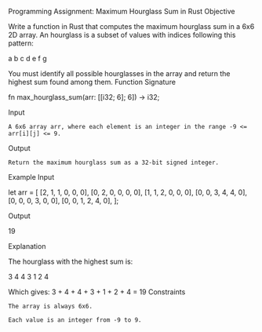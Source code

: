 Programming Assignment: Maximum Hourglass Sum in Rust
Objective

Write a function in Rust that computes the maximum hourglass sum in a 6x6 2D array. An hourglass is a subset of values with indices following this pattern:

a b c
  d
e f g

You must identify all possible hourglasses in the array and return the highest sum found among them.
Function Signature

fn max_hourglass_sum(arr: [[i32; 6]; 6]) -> i32;

Input

    A 6x6 array arr, where each element is an integer in the range -9 <= arr[i][j] <= 9.

Output

    Return the maximum hourglass sum as a 32-bit signed integer.

Example
Input

let arr = [
    [2, 1, 1, 0, 0, 0],
    [0, 2, 0, 0, 0, 0],
    [1, 1, 2, 0, 0, 0],
    [0, 0, 3, 4, 4, 0],
    [0, 0, 0, 3, 0, 0],
    [0, 0, 1, 2, 4, 0],
];

Output

19

Explanation

The hourglass with the highest sum is:

3 4 4
  3
1 2 4

Which gives: 3 + 4 + 4 + 3 + 1 + 2 + 4 = 19
Constraints

    The array is always 6x6.

    Each value is an integer from -9 to 9.
